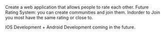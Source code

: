 Create a web application that allows people to rate each other. Future Rating System:
you can create communities and join them. Indorder to Join you most have the same rating or close to.


IOS Development + Android Development coming in the future.

